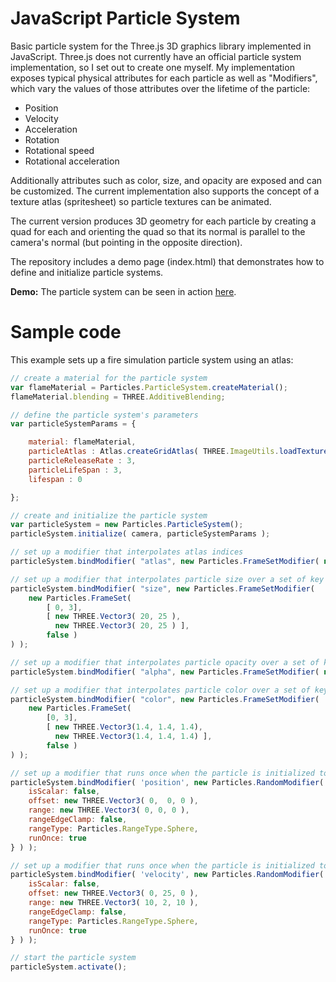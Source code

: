 # JavaScript Particle System

Basic particle system for the Three.js 3D graphics library implemented in JavaScript. Three.js does not currently have an official particle system implementation, so I set out to create one myself. My implementation exposes typical physical attributes for each particle as well as "Modifiers", which vary the values of those attributes over the lifetime of the particle: 

  - Position
  - Velocity
  - Acceleration
  - Rotation
  - Rotational speed
  - Rotational acceleration
        
Additionally attributes such as color, size, and opacity are exposed and can be customized. The current implementation also supports the concept of a texture atlas (spritesheet) so particle textures can be animated.

The current version produces 3D geometry for each particle by creating a quad for each and orienting the quad so that its normal is parallel to the camera's normal (but pointing in the opposite direction).

The repository includes a demo page (index.html) that demonstrates how to define and initialize particle systems.

**Demo:** The particle system can be seen in action [here](http://www.markkellogg.org/ParticleSystemJS/).

# Sample code

This example sets up a fire simulation particle system using an atlas:

```javascript
// create a material for the particle system
var flameMaterial = Particles.ParticleSystem.createMaterial();
flameMaterial.blending = THREE.AdditiveBlending;

// define the particle system's parameters
var particleSystemParams = {

	material: flameMaterial,
	particleAtlas : Atlas.createGridAtlas( THREE.ImageUtils.loadTexture( 'images/fireloop3.jpg' ), 0.0, 1.0, 1.0, 0.0, 8.0, 8.0, false, true ),		
	particleReleaseRate : 3,
	particleLifeSpan : 3,		
	lifespan : 0

};

// create and initialize the particle system
var particleSystem = new Particles.ParticleSystem();
particleSystem.initialize( camera, particleSystemParams );

// set up a modifier that interpolates atlas indices
particleSystem.bindModifier( "atlas", new Particles.FrameSetModifier( new Particles.FrameSet( [0, 3], [0, 63], true ) ) );

// set up a modifier that interpolates particle size over a set of key frames
particleSystem.bindModifier( "size", new Particles.FrameSetModifier( 
	new Particles.FrameSet( 
		[ 0, 3], 
		[ new THREE.Vector3( 20, 25 ), 
		  new THREE.Vector3( 20, 25 ) ], 
		false ) 
) );

// set up a modifier that interpolates particle opacity over a set of key frames
particleSystem.bindModifier( "alpha", new Particles.FrameSetModifier( new Particles.FrameSet( [0, 0.2, 1.2, 2.0, 3], [ 0, .3, 1, 1, 0], true) ) );

// set up a modifier that interpolates particle color over a set of key frames
particleSystem.bindModifier( "color", new Particles.FrameSetModifier( 
	new Particles.FrameSet( 
		[0, 3], 
		[ new THREE.Vector3(1.4, 1.4, 1.4), 
		  new THREE.Vector3(1.4, 1.4, 1.4) ],
		false ) 
) );

// set up a modifier that runs once when the particle is initialized to randomize the initial position
particleSystem.bindModifier( 'position', new Particles.RandomModifier( { 
	isScalar: false, 
	offset: new THREE.Vector3( 0,  0, 0 ), 
	range: new THREE.Vector3( 0, 0, 0 ), 
	rangeEdgeClamp: false, 
	rangeType: Particles.RangeType.Sphere, 
	runOnce: true
} ) );

// set up a modifier that runs once when the particle is initialized to randomize the initial velocity
particleSystem.bindModifier( 'velocity', new Particles.RandomModifier( { 
	isScalar: false, 
	offset: new THREE.Vector3( 0, 25, 0 ), 
	range: new THREE.Vector3( 10, 2, 10 ), 
	rangeEdgeClamp: false, 
	rangeType: Particles.RangeType.Sphere, 
	runOnce: true
} ) );

// start the particle system
particleSystem.activate();

```
